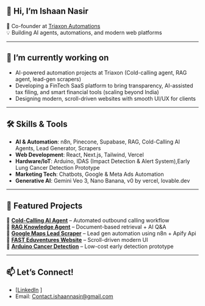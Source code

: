 ## 👋 Hi, I’m Ishaan Nasir

🚀 Co-founder at [Triaxon Automations](https://www.triaxon.in)  
💡 Building AI agents, automations, and modern web platforms  

---

## 🔭 I’m currently working on
 - AI-powered automation projects at Triaxon (Cold-calling agent, RAG agent, lead-gen scrapers)
 - Developing a FinTech SaaS platform to bring transparency, AI-assisted tax filing, and smart financial tools (scaling beyond India)
 - Designing modern, scroll-driven websites with smooth UI/UX for clients

---

## 🛠 Skills & Tools  
- **AI & Automation**: n8n, Pinecone, Supabase, RAG, Cold-Calling AI Agents, Lead Generator, Scrapers
- **Web Development**: React, Next.js, Tailwind, Vercel  
- **Hardware/IoT**: Arduino, IDAS (Impact Detection & Alert System),Early Lung Cancer Detection Prototype  
- **Marketing Tech**: Chatbots, Google & Meta Ads Automation 
- **Generative AI**: Gemini Veo 3, Nano Banana, v0 by vercel, lovable.dev

---

## 📌 Featured Projects  
🔹 **[Cold-Calling AI Agent](https://github.com/Ishaan-nasir/Cold-Calling-AI-Agent)** – Automated outbound calling workflow  
🔹 **[RAG Knowledge Agent](#)** – Document-based retrieval + AI Q&A  
🔹 **[Google Maps Lead Scraper](https://github.com/Ishaan-nasir/Google-Maps-Lead-Generator)** – Lead gen automation using n8n + Apify Api  
🔹 **[FAST Eduventures Website](#)** – Scroll-driven modern UI  
🔹 **[Arduino Cancer Detection](#)** – Low-cost early detection prototype  

---

## 📫 Let’s Connect!  
- [[LinkedIn](https://www.linkedin.com/in/ishaan-nasir-12bb72379/)  ]
- Email: Contact.ishaannasir@gmail.com


